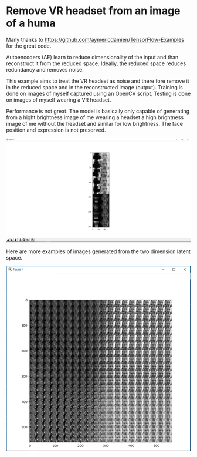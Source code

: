 Remove VR headset from an image of a huma
===

Many thanks to https://github.com/aymericdamien/TensorFlow-Examples for the great code.

Autoencoders (AE) learn to reduce dimensionality of the input and than reconstruct it from the reduced space. Ideally, the reduced space reduces redundancy and removes noise.

This example aims to treat the VR headset as noise and there fore remove it in the reduced space and in the reconstructed image (output). Training is done on images of myself captured using an OpenCV script. Testing is done on images of myself wearing a VR headset.

Performance is not great. The model is basically only capable of generating from a hight brightness image of me wearing a headset a high brightness image of me without the headset and similar for low brightness. The face position and expression is not preserved.

![example](output2.png)

Here are more examples of images generated from the two dimension latent space.

![example](output3.png)
